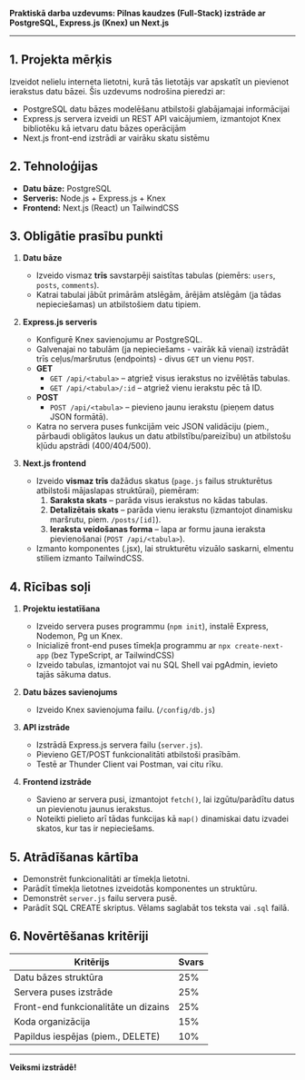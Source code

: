 **Praktiskā darba uzdevums: Pilnas kaudzes (Full-Stack) izstrāde ar PostgreSQL, Express.js (Knex) un Next.js**

---

## 1. Projekta mērķis  
Izveidot nelielu interneta lietotni, kurā tās lietotājs var apskatīt un pievienot ierakstus datu bāzei. Šis uzdevums nodrošina pieredzi ar:  
- PostgreSQL datu bāzes modelēšanu atbilstoši glabājamajai informācijai
- Express.js servera izveidi un REST API vaicājumiem, izmantojot Knex bibliotēku kā ietvaru datu bāzes operācijām  
- Next.js front-end izstrādi ar vairāku skatu sistēmu  

## 2. Tehnoloģijas
- **Datu bāze:** PostgreSQL  
- **Serveris:** Node.js + Express.js + Knex  
- **Frontend:** Next.js (React) un TailwindCSS 

## 3. Obligātie prasību punkti  
1. **Datu bāze**  
   - Izveido vismaz **trīs** savstarpēji saistītas tabulas (piemērs: `users`, `posts`, `comments`).  
   - Katrai tabulai jābūt primārām atslēgām, ārējām atslēgām (ja tādas nepieciešamas) un atbilstošiem datu tipiem.  

2. **Express.js serveris**  
   - Konfigurē Knex savienojumu ar PostgreSQL.
   - Galvenajai no tabulām (ja nepieciešams - vairāk kā vienai) izstrādāt trīs ceļus/maršrutus (endpoints) - divus `GET` un vienu `POST`. 
   - **GET**  
     - `GET /api/<tabula>` – atgriež visus ierakstus no izvēlētās tabulas.  
     - `GET /api/<tabula>/:id` – atgriež vienu ierakstu pēc tā ID.  
   - **POST**  
     - `POST /api/<tabula>` – pievieno jaunu ierakstu (pieņem datus JSON formātā).  
   - Katra no servera puses funkcijām veic JSON validāciju (piem., pārbaudi obligātos laukus un datu atbilstību/pareizību) un atbilstošu kļūdu apstrādi (400/404/500).  

3. **Next.js frontend**  
   - Izveido **vismaz trīs** dažādus skatus (`page.js` failus strukturētus atbilstoši mājaslapas struktūrai), piemēram:  
     1. **Saraksta skats** – parāda visus ierakstus no kādas tabulas.  
     2. **Detalizētais skats** – parāda vienu ierakstu (izmantojot dinamisku maršrutu, piem. `/posts/[id]`).  
     3. **Ieraksta veidošanas forma** – lapa ar formu jauna ieraksta pievienošanai (`POST /api/<tabula>`).  
   - Izmanto komponentes (.jsx), lai strukturētu vizuālo saskarni, elmentu stiliem izmanto TailwindCSS.  

## 4. Rīcības soļi  
1. **Projektu iestatīšana**
   - Izveido servera puses programmu (`npm init`), instalē Express, Nodemon, Pg un Knex.
   - Inicializē front-end puses tīmekļa programmu ar `npx create-next-app` (bez TypeScript, ar TailwindCSS)
   - Izveido tabulas, izmantojot vai nu SQL Shell vai pgAdmin, ievieto tajās sākuma datus.

3. **Datu bāzes savienojums**  
   - Izveido Knex savienojuma failu. (`/config/db.js`)  

4. **API izstrāde**  
   - Izstrādā Express.js servera failu (`server.js`).  
   - Pievieno GET/POST funkcionalitāti atbilstoši prasībām.  
   - Testē ar Thunder Client vai Postman, vai citu rīku.  

5. **Frontend izstrāde**  
   - Savieno ar servera pusi, izmantojot `fetch()`, lai izgūtu/parādītu datus un pievienotu jaunus ierakstus.
   - Noteikti pielieto arī tādas funkcijas kā `map()` dinamiskai datu izvadei skatos, kur tas ir nepieciešams.

## 5. Atrādīšanas kārtība  
- Demonstrēt funkcionalitāti ar tīmekļa lietotni.  
- Parādīt tīmekļa lietotnes izveidotās komponentes un struktūru.
- Demonstrēt `server.js` failu servera pusē.
- Parādīt SQL CREATE skriptus. Vēlams saglabāt tos teksta vai `.sql` failā.

## 6. Novērtēšanas kritēriji  
| Kritērijs                                                                 | Svars |
|---------------------------------------------------------------------------|-------|
| Datu bāzes struktūra                                                      | 25%   |
| Servera puses izstrāde                                                    | 25%   |
| Front-end funkcionalitāte un dizains                                      | 25%   |
| Koda organizācija                                                         | 15%   |
| Papildus iespējas (piem., DELETE)                                         | 10%   |

---

**Veiksmi izstrādē!** 
